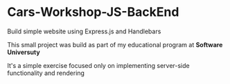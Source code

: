 # Cars-Workshop-JS-BackEnd
Build simple website using Express.js and Handlebars

This small project was build as part of my educational program at <strong>Software Universuty</strong>

It's  a simple exercise focused only on implementing server-side functionality and rendering
